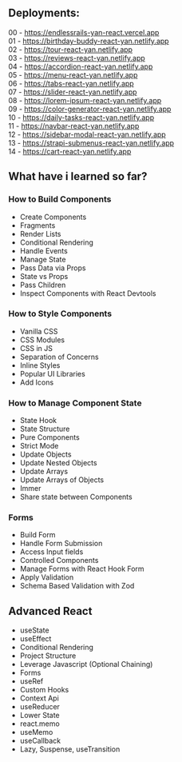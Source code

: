 ## Deployments:

00 - https://endlessrails-yan-react.vercel.app<br>
01 - https://birthday-buddy-react-yan.netlify.app<br>
02 - https://tour-react-yan.netlify.app<br>
03 - https://reviews-react-yan.netlify.app<br>
04 - https://accordion-react-yan.netlify.app<br>
05 - https://menu-react-yan.netlify.app<br>
06 - https://tabs-react-yan.netlify.app<br>
07 - https://slider-react-yan.netlify.app<br>
08 - https://lorem-ipsum-react-yan.netlify.app<br>
09 - https://color-generator-react-yan.netlify.app<br>
10 - https://daily-tasks-react-yan.netlify.app<br>
11 - https://navbar-react-yan.netlify.app<br>
12 - https://sidebar-modal-react-yan.netlify.app<br>
13 - https://strapi-submenus-react-yan.netlify.app<br>
14 - https://cart-react-yan.netlify.app<br>

## What have i learned so far?

### How to Build Components

<ul>
   <li>Create Components</li>
   <li>Fragments</li>
   <li>Render Lists</li>
   <li>Conditional Rendering</li>
   <li>Handle Events</li>
   <li>Manage State</li>
   <li>Pass Data via Props</li>
   <li>State vs Props</li>
   <li>Pass Children</li>
   <li>Inspect Components with React Devtools</li>
</ul>

### How to Style Components

<ul>
   <li>Vanilla CSS</li>
   <li>CSS Modules</li>
   <li>CSS in JS</li>
   <li>Separation of Concerns</li>
   <li>Inline Styles</li>
   <li>Popular UI Libraries</li>
   <li>Add Icons</li>
</ul>

### How to Manage Component State

<ul>
   <li>State Hook</li>
   <li>State Structure</li>
   <li>Pure Components</li>
   <li>Strict Mode</li>
   <li>Update Objects</li>
   <li>Update Nested Objects</li>
   <li>Update Arrays</li>
   <li>Update Arrays of Objects</li>
   <li>Immer</li>
   <li>Share state between Components</li>
</ul>

### Forms

<ul>
   <li>Build Form</li>
   <li>Handle Form Submission</li>
   <li>Access Input fields</li>
   <li>Controlled Components</li>
   <li>Manage Forms with React Hook Form</li>
   <li>Apply Validation</li>
   <li>Schema Based Validation with Zod</li>
</ul>

## Advanced React
<ul>
   <li>useState</li>
   <li>useEffect</li>
   <li>Conditional Rendering</li>
   <li>Project Structure</li>
   <li>Leverage Javascript (Optional Chaining)</li>
   <li>Forms</li>
   <li>useRef</li>
   <li>Custom Hooks</li>
   <li>Context Api</li>
   <li>useReducer</li>
   <li>Lower State</li>
   <li>react.memo</li>
   <li>useMemo</li>
   <li>useCallback</li>
   <li>Lazy, Suspense, useTransition</li>
</ul>
